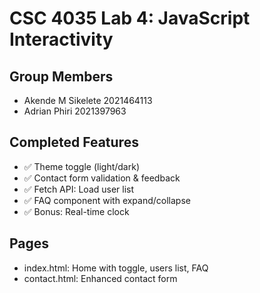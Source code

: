 # CSC 4035 Lab 4: JavaScript Interactivity

## Group Members
- Akende M Sikelete 2021464113
- Adrian Phiri 2021397963

## Completed Features
- ✅ Theme toggle (light/dark)
- ✅ Contact form validation & feedback
- ✅ Fetch API: Load user list
- ✅ FAQ component with expand/collapse
- ✅ Bonus: Real-time clock

## Pages
- index.html: Home with toggle, users list, FAQ
- contact.html: Enhanced contact form
